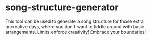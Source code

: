 # song-structure-generator
This tool can be used to generate a song structure for those extra uncreative days, where you don´t want to fiddle around with basic arrangements. Limits enforce creativity! Embrace your boundaries!
